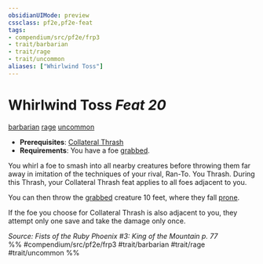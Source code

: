 ```yaml
---
obsidianUIMode: preview
cssclass: pf2e,pf2e-feat
tags:
- compendium/src/pf2e/frp3
- trait/barbarian
- trait/rage
- trait/uncommon
aliases: ["Whirlwind Toss"]
---
```

# Whirlwind Toss  *Feat 20*  
[barbarian](rules/traits/barbarian.md "Barbarian Class Trait")  [rage](rules/traits/rage.md "Rage Combat Trait")  [uncommon](rules/traits/uncommon.md "Uncommon Rarity Trait")  

- **Prerequisites**: [Collateral Thrash](compendium/feats/collateral-thrash.md)
- **Requirements**: You have a foe [grabbed](rules/conditions.md#Grabbed).

You whirl a foe to smash into all nearby creatures before throwing them far away in imitation of the techniques of your rival, Ran-To. You Thrash. During this Thrash, your Collateral Thrash feat applies to all foes adjacent to you.

You can then throw the [grabbed](rules/conditions.md#Grabbed) creature 10 feet, where they fall [prone](rules/conditions.md#Prone).

If the foe you choose for Collateral Thrash is also adjacent to you, they attempt only one save and take the damage only once.

*Source: Fists of the Ruby Phoenix #3: King of the Mountain p. 77*  
%% #compendium/src/pf2e/frp3 #trait/barbarian #trait/rage #trait/uncommon %%